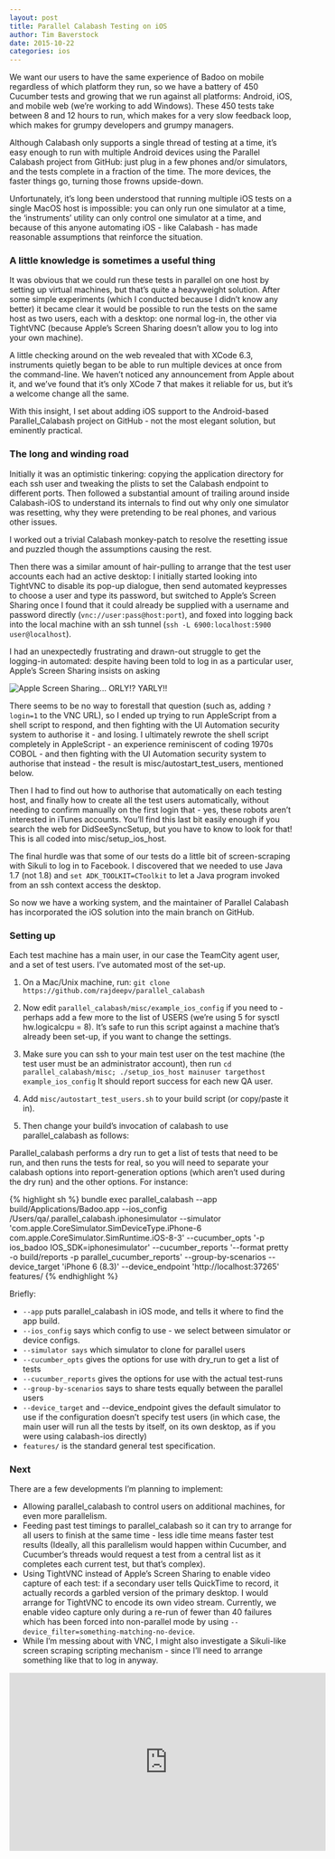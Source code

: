 ```yaml
---
layout: post
title: Parallel Calabash Testing on iOS
author: Tim Baverstock
date: 2015-10-22
categories: ios
---
```


We want our users to have the same experience of Badoo on mobile regardless of which platform they run, so we have a battery of 450 Cucumber tests and growing that we run against all platforms: Android, iOS, and mobile web (we’re working to add Windows). These 450 tests take between 8 and 12 hours to run, which makes for a very slow feedback loop, which makes for grumpy developers and grumpy managers.

Although Calabash only supports a single thread of testing at a time, it’s easy enough to run with multiple Android devices using the Parallel Calabash project from GitHub: just plug in a few phones and/or simulators, and the tests complete in a fraction of the time. The more devices, the faster things go, turning those frowns upside-down.

Unfortunately, it’s long been understood that running multiple iOS tests on a single MacOS host is impossible: you can only run one simulator at a time, the ‘instruments’ utility can only control one simulator at a time, and because of this anyone automating iOS - like Calabash - has made reasonable assumptions that reinforce the situation.

### A little knowledge is sometimes a useful thing

It was obvious that we could run these tests in parallel on one host by setting up virtual machines, but that’s quite a heavyweight solution. After some simple experiments (which I conducted because I didn’t know any better) it became clear it would be possible to run the tests on the same host as two users, each with a desktop: one normal log-in, the other via TightVNC (because Apple’s Screen Sharing doesn’t allow you to log into your own machine).

A little checking around on the web revealed that with XCode 6.3, instruments quietly began to be able to run multiple devices at once from the command-line. We haven’t noticed any announcement from Apple about it, and we’ve found that it’s only XCode 7 that makes it reliable for us, but it’s a welcome change all the same.

With this insight, I set about adding iOS support to the Android-based Parallel_Calabash project on GitHub - not the most elegant solution, but eminently practical.

### The long and winding road

Initially it was an optimistic tinkering: copying the application directory for each ssh user and tweaking the plists to set the Calabash endpoint to different ports. Then followed a substantial amount of trailing around inside Calabash-iOS to understand its internals to find out why only one simulator was resetting, why they were pretending to be real phones, and various other issues.

I worked out a trivial Calabash monkey-patch to resolve the resetting issue and puzzled though the assumptions causing the rest.

Then there was a similar amount of hair-pulling to arrange that the test user accounts each had an active desktop: I initially started looking into TightVNC to disable its pop-up dialogue, then send automated keypresses to choose a user and type its password, but switched to Apple’s Screen Sharing once I found that it could already be supplied with a username and password directly (`vnc://user:pass@host:port`), and foxed into logging back into the local machine with an ssh tunnel (`ssh -L 6900:localhost:5900 user@localhost`).

I had an unexpectedly frustrating and drawn-out struggle to get the logging-in automated: despite having been told to log in as a particular user, Apple’s Screen Sharing insists on asking

![Apple Screen Sharing... ORLY!? YARLY!!]({{page.imgdir}}/apple-screen-sharing-really.png)

There seems to be no way to forestall that question (such as, adding `?login=1` to the VNC URL), so I ended up trying to run AppleScript from a shell script to respond, and then fighting with the UI Automation security system to authorise it - and losing. I ultimately rewrote the shell script completely in AppleScript - an experience reminiscent of coding 1970s COBOL - and then fighting with the UI Automation security system to authorise that instead - the result is misc/autostart_test_users, mentioned below.

Then I had to find out how to authorise that automatically on each testing host, and finally how to create all the test users automatically, without needing to confirm manually on the first login that - yes, these robots aren’t interested in iTunes accounts. You’ll find this last bit easily enough if you search the web for DidSeeSyncSetup, but you have to know to look for that! This is all coded into misc/setup_ios_host.

The final hurdle was that some of our tests do a little bit of screen-scraping with Sikuli to log in to Facebook. I discovered that we needed to use Java 1.7 (not 1.8) and `set ADK_TOOLKIT=CToolkit` to let a Java program invoked from an ssh context access the desktop.

So now we have a working system, and the maintainer of Parallel Calabash has incorporated the iOS solution into the main branch on GitHub.

### Setting up

Each test machine has a main user, in our case the TeamCity agent user, and a set of test users. I’ve automated most of the set-up.

1. On a Mac/Unix machine, run: `git clone https://github.com/rajdeepv/parallel_calabash`

1. Now edit `parallel_calabash/misc/example_ios_config` if you need to - perhaps add a few more to the list of USERS (we’re using 5 for sysctl hw.logicalcpu = 8). It’s safe to run this script against a machine that’s already been set-up, if you want to change the settings.

1. Make sure you can ssh to your main test user on the test machine (the test user must be an administrator account), then run `cd parallel_calabash/misc; ./setup_ios_host mainuser targethost example_ios_config` It should report success for each new QA user.

1. Add `misc/autostart_test_users.sh` to your build script (or copy/paste it in).

1. Then change your build’s invocation of calabash to use parallel_calabash as follows:

Parallel_calabash performs a dry run to get a list of tests that need to be run, and then runs the tests for real, so you will need to separate your calabash options into report-generation options (which aren’t used during the dry run) and the other options. For instance:

{% highlight sh %}
bundle exec parallel_calabash
  --app build/Applications/Badoo.app
  --ios_config /Users/qa/.parallel_calabash.iphonesimulator
  --simulator 'com.apple.CoreSimulator.SimDeviceType.iPhone-6 com.apple.CoreSimulator.SimRuntime.iOS-8-3'
  --cucumber_opts '-p ios_badoo IOS_SDK=iphonesimulator'
  --cucumber_reports '--format pretty -o build/reports -p parallel_cucumber_reports'
  --group-by-scenarios
  --device_target 'iPhone 6 (8.3)'
  --device_endpoint 'http://localhost:37265'
  features/
{% endhighlight %}

Briefly:

- `--app` puts parallel_calabash in iOS mode, and tells it where to find the app build.
- `--ios_config` says which config to use - we select between simulator or device configs.
- `--simulator says` which simulator to clone for parallel users
- `--cucumber_opts` gives the options for use with dry_run to get a list of tests
- `--cucumber_reports` gives the options for use with the actual test-runs
- `--group-by-scenarios` says to share tests equally between the parallel users
- `--device_target` and --device_endpoint gives the default simulator to use if the configuration doesn’t specify test users (in which case, the main user will run all the tests by itself, on its own desktop, as if you were using calabash-ios directly)
- `features/` is the standard general test specification.

### Next

There are a few developments I’m planning to implement:

* Allowing parallel_calabash to control users on additional machines, for even more parallelism.
* Feeding past test timings to parallel_calabash so it can try to arrange for all users to finish at the same time - less idle time means faster test results (Ideally, all this parallelism would happen within Cucumber, and Cucumber’s threads would request a test from a central list as it completes each current test, but that’s complex).
* Using TightVNC instead of Apple’s Screen Sharing to enable video capture of each test: if a secondary user tells QuickTime to record, it actually records a garbled version of the primary desktop. I would arrange for TightVNC to encode its own video stream. Currently, we enable video capture only during a re-run of fewer than 40 failures which has been forced into non-parallel mode by using `--device_filter=something-matching-no-device`.
* While I’m messing about with VNC, I might also investigate a Sikuli-like screen scraping scripting mechanism - since I’ll need to arrange something like that to log in anyway.

<iframe class="video" width="560" height="315" src="https://www.youtube.com/embed/D0i7i2hnoHk" frameborder="0" allowfullscreen></iframe>
